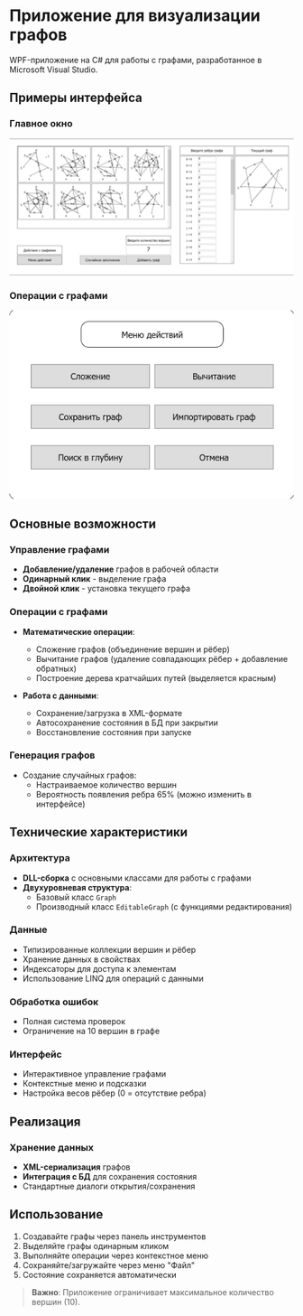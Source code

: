 # Приложение для визуализации графов

WPF-приложение на C# для работы с графами, разработанное в Microsoft Visual Studio.

## Примеры интерфейса

### Главное окно
![Главное окно приложения](Images/MainWindow.jpg)

### Операции с графами
![Сложение графов](Images/Actions.jpg)

## Основные возможности

### Управление графами
- **Добавление/удаление** графов в рабочей области
- **Одинарный клик** - выделение графа
- **Двойной клик** - установка текущего графа

### Операции с графами
- **Математические операции**:
  - Сложение графов (объединение вершин и рёбер)
  - Вычитание графов (удаление совпадающих рёбер + добавление обратных)
  - Построение дерева кратчайших путей (выделяется красным)

- **Работа с данными**:
  - Сохранение/загрузка в XML-формате
  - Автосохранение состояния в БД при закрытии
  - Восстановление состояния при запуске

### Генерация графов
- Создание случайных графов:
  - Настраиваемое количество вершин
  - Вероятность появления ребра 65% (можно изменить в интерфейсе)

## Технические характеристики

### Архитектура
- **DLL-сборка** с основными классами для работы с графами
- **Двухуровневая структура**:
  - Базовый класс `Graph`
  - Производный класс `EditableGraph` (с функциями редактирования)

### Данные
- Типизированные коллекции вершин и рёбер
- Хранение данных в свойствах
- Индексаторы для доступа к элементам
- Использование LINQ для операций с данными

### Обработка ошибок
- Полная система проверок
- Ограничение на 10 вершин в графе

### Интерфейс
- Интерактивное управление графами
- Контекстные меню и подсказки
- Настройка весов рёбер (0 = отсутствие ребра)

## Реализация

### Хранение данных
- **XML-сериализация** графов
- **Интеграция с БД** для сохранения состояния
- Стандартные диалоги открытия/сохранения

## Использование

1. Создавайте графы через панель инструментов
2. Выделяйте графы одинарным кликом
3. Выполняйте операции через контекстное меню
4. Сохраняйте/загружайте через меню "Файл"
5. Состояние сохраняется автоматически

> **Важно**: Приложение ограничивает максимальное количество вершин (10).
